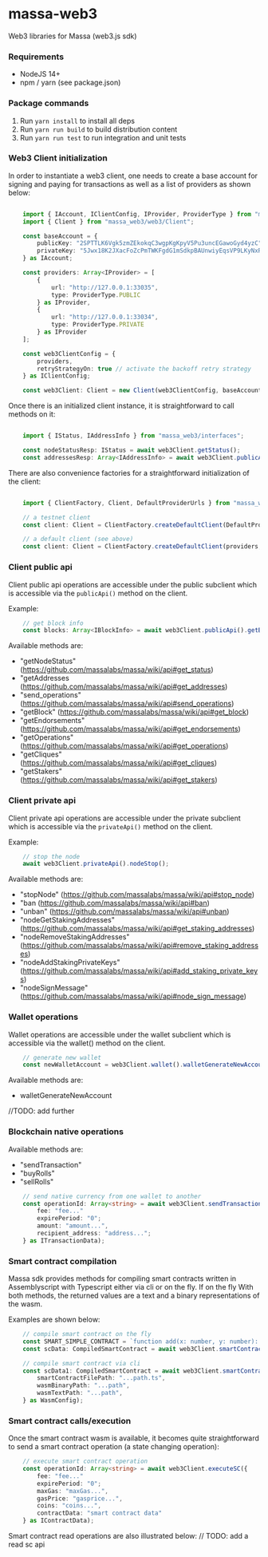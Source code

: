 # massa-web3
Web3 libraries for Massa (web3.js sdk)

### Requirements

* NodeJS 14+
* npm / yarn (see package.json)

### Package commands

1. Run `yarn install` to install all deps
2. Run `yarn run build` to build distribution content
3. Run `yarn run test` to run integration and unit tests

### Web3 Client initialization

In order to instantiate a web3 client, one needs to create a base account for signing and paying for transactions as well as a list of providers as shown below:

```ts

    import { IAccount, IClientConfig, IProvider, ProviderType } from "massa_web3/interfaces";
    import { Client } from "massa_web3/web3/Client";

    const baseAccount = {
        publicKey: "2SPTTLK6Vgk5zmZEkokqC3wgpKgKpyV5Pu3uncEGawoGyd4yzC",
        privateKey: "5Jwx18K2JXacFoZcPmTWKFgdG1mSdkpBAUnwiyEqsVP9LKyNxR"
    } as IAccount;

    const providers: Array<IProvider> = [
        {
            url: "http://127.0.0.1:33035",
            type: ProviderType.PUBLIC
        } as IProvider,
        {
            url: "http://127.0.0.1:33034",
            type: ProviderType.PRIVATE
        } as IProvider
    ];

    const web3ClientConfig = {
        providers,
        retryStrategyOn: true // activate the backoff retry strategy
    } as IClientConfig;

    const web3Client: Client = new Client(web3ClientConfig, baseAccount);
```
Once there is an initialized client instance, it is straightforward to call methods on it:

```ts

    import { IStatus, IAddressInfo } from "massa_web3/interfaces";

    const nodeStatusResp: IStatus = await web3Client.getStatus();
    const addressesResp: Array<IAddressInfo> = await web3Client.publicApi().getAddresses(["some_address"]);
```

There are also convenience factories for a straightforward initialization of the client:

```ts

    import { ClientFactory, Client, DefaultProviderUrls } from "massa_web3/web3/Client";

    // a testnet client
    const client: Client = ClientFactory.createDefaultClient(DefaultProviderUrls.TESTNET, baseAccount);

    // a default client (see above)
    const client: Client = ClientFactory.createDefaultClient(providers, baseAccount);
```

### Client public api

Client public api operations are accessible under the public subclient which is accessible via the `publicApi()` method on the client.

Example:

```ts
    // get block info
    const blocks: Array<IBlockInfo> = await web3Client.publicApi().getBlocks(["q2XVw4HrRfwtX8FGXak2VwtTNkBvYtLVW67s8pTCVPdEEeG6J"]);
```

Available methods are:

- "getNodeStatus" (https://github.com/massalabs/massa/wiki/api#get_status)
- "getAddresses (https://github.com/massalabs/massa/wiki/api#get_addresses)
- "send_operations" (https://github.com/massalabs/massa/wiki/api#send_operations)
- "getBlock" (https://github.com/massalabs/massa/wiki/api#get_block)
- "getEndorsements" (https://github.com/massalabs/massa/wiki/api#get_endorsements)
- "getOperations" (https://github.com/massalabs/massa/wiki/api#get_operations)
- "getCliques" (https://github.com/massalabs/massa/wiki/api#get_cliques)
- "getStakers" (https://github.com/massalabs/massa/wiki/api#get_stakers)

### Client private api

Client private api operations are accessible under the private subclient which is accessible via the `privateApi()` method on the client.

Example:

```ts
    // stop the node
    await web3Client.privateApi().nodeStop();
```

Available methods are:

- "stopNode" (https://github.com/massalabs/massa/wiki/api#stop_node)
- "ban (https://github.com/massalabs/massa/wiki/api#ban)
- "unban" (https://github.com/massalabs/massa/wiki/api#unban)
- "nodeGetStakingAddresses" (https://github.com/massalabs/massa/wiki/api#get_staking_addresses)
- "nodeRemoveStakingAddresses" (https://github.com/massalabs/massa/wiki/api#remove_staking_addresses)
- "nodeAddStakingPrivateKeys" (https://github.com/massalabs/massa/wiki/api#add_staking_private_keys)
- "nodeSignMessage" (https://github.com/massalabs/massa/wiki/api#node_sign_message)

### Wallet operations

Wallet operations are accessible under the wallet subclient which is accessible via the wallet() method on the client.

```ts
    // generate new wallet
    const newWalletAccount = web3Client.wallet().walletGenerateNewAccount();
```

Available methods are:

- walletGenerateNewAccount

//TODO: add further

### Blockchain native operations

Available methods are:

- "sendTransaction"
- "buyRolls"
- "sellRolls"

```ts
    // send native currency from one wallet to another
    const operationId: Array<string> = await web3Client.sendTransaction({
        fee: "fee..."
        expirePeriod: "0";
        amount: "amount...",
        recipient_address: "address...";
    } as ITransactionData);
```

### Smart contract compilation

Massa sdk provides methods for compiling smart contracts written in Assemblyscript with Typescript either via cli or on the fly. If on the fly With both methods, the returned values are a text and a binary representations of the wasm.

Examples are shown below:

```ts
    // compile smart contract on the fly
    const SMART_SIMPLE_CONTRACT = `function add(x: number, y: number): number { return x+y };`;
    const scData: CompiledSmartContract = await web3Client.smartContracts().compileSmartContractFromString(SMART_SIMPLE_CONTRACT);

    // compile smart contract via cli
    const scData1: CompiledSmartContract = await web3Client.smartContracts().compileSmartContractFromFile({
        smartContractFilePath: "...path.ts",
        wasmBinaryPath: "...path",
        wasmTextPath: "...path",
    } as WasmConfig);
```

### Smart contract calls/execution

Once the smart contract wasm is available, it becomes quite straightforward to send a smart contract operation (a state changing operation):

```ts
    // execute smart contract operation
    const operationId: Array<string> = await web3Client.executeSC({
        fee: "fee..."
        expirePeriod: "0";
        maxGas: "maxGas...",
        gasPrice: "gasprice...",
        coins: "coins...",
        contractData: "smart contract data"
    } as IContractData);

```

Smart contract read operations are also illustrated below:
// TODO: add a read sc api
